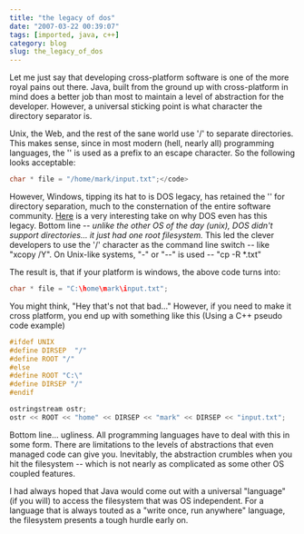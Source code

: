 ```yaml
---
title: "the legacy of dos"
date: "2007-03-22 00:39:07"
tags: [imported, java, c++]
category: blog
slug: the_legacy_of_dos
---
```


Let me just say that developing cross-platform software is one of the more royal pains out there. Java, built from the ground up with cross-platform in mind does a better job than most to maintain a level of abstraction for the developer. However, a universal sticking point is what character the directory separator is.

Unix, the Web, and the rest of the sane world use '/' to separate directories. This makes sense, since in most modern (hell, nearly all) programming languages, the '\' is used as a prefix to an escape character. So the following looks acceptable:

```c
char * file = "/home/mark/input.txt";</code>
```

However, Windows, tipping its hat to is DOS legacy, has retained the '\' for directory separation, much to the consternation of the entire software community. <a href="https://blogs.msdn.com/larryosterman/archive/2005/06/24/432386.aspx" title="Very insightful">Here</a> is a very interesting take on why DOS even has this legacy. Bottom line -- <em>unlike the other OS of the day (unix), DOS didn't support directories... it just had one root filesystem.</em> This led the clever developers to use the '/' character as the command line switch -- like "xcopy /Y". On Unix-like systems, "-" or "--" is used -- "cp -R \*.txt"

The result is, that if your platform is windows, the above code turns into:

```c
char * file = "C:\home\mark\input.txt";
```

You might think, "Hey that's not that bad..." However, if you need to make it cross platform, you end up with something like this (Using a C++ pseudo code example)

```c
#ifdef UNIX
#define DIRSEP  "/"
#define ROOT "/"
#else
#define ROOT "C:\"
#define DIRSEP "/"
#endif

ostringstream ostr;
ostr << ROOT << "home" << DIRSEP << "mark" << DIRSEP << "input.txt";
```

Bottom line... ugliness. All programming languages have to deal with this in some form. There are limitations to the levels of abstractions that even managed code can give you. Inevitably, the abstraction crumbles when you hit the filesystem -- which is not nearly as complicated as some other OS coupled features.

I had always hoped that Java would come out with a universal "language" (if you will) to access the filesystem that was OS independent. For a language that is always touted as a "write once, run anywhere" language, the filesystem presents a tough hurdle early on.
